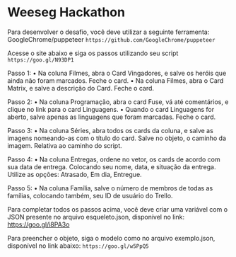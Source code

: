 # Weeseg Hackathon

Para desenvolver o desafio, você deve utilizar a seguinte ferramenta: GoogleChrome/puppeteer `https://github.com/GoogleChrome/puppeteer`

Acesse o site abaixo e siga os passos utilizando seu script
`https://goo.gl/N93DP1`

Passo 1:
• Na coluna Filmes, abra o Card Vingadores, e salve os heróis que ainda não foram marcados. Feche o card.
• Na coluna Filmes, abra o Card Matrix, e salve a descrição do Card. Feche o card.

Passo 2: 
• Na coluna Programação, abra o card Fuse, vá até comentários, e clique no link para o card Linguagens.
• Quando o card Linguagens for aberto, salve apenas as linguagens que foram marcadas. Feche o card.

Passo 3:
• Na coluna Séries, abra todos os cards da coluna, e salve as imagens nomeando-as com o título do card. Salve no objeto, o caminho da imagem. Relativa ao caminho do script.

Passo 4: 
• Na coluna Entregas, ordene no vetor, os cards de acordo com sua data de entrega. Colocando seu nome, data, e situação da entrega. Utilize as opções: Atrasado, Em dia, Entregue.

Passo 5:
• Na coluna Família, salve o número de membros de todas as famílias, colocando também, seu ID de usuário do Trello.

Para completar todos os passos acima, você deve criar uma variável com o JSON presente no arquivo esqueleto.json, disponível no link: https://goo.gl/i8PA3o

Para preencher o objeto, siga o modelo como no arquivo exemplo.json, disponível no link abaixo: 
`https://goo.gl/w5PpQ5`
